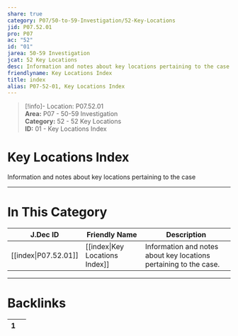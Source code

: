 ```yaml
---  
share: true  
category: P07/50-to-59-Investigation/52-Key-Locations  
jid: P07.52.01  
pro: P07  
ac: "52"  
id: "01"  
jarea: 50-59 Investigation  
jcat: 52 Key Locations  
desc: Information and notes about key locations pertaining to the case.  
friendlyname: Key Locations Index  
title: index  
alias: P07-52-01, Key Locations Index  
---  
```

  
>[!info]- Location: P07.52.01  
>**Area:** P07 - 50-59 Investigation  
>**Category:** 52 - 52 Key Locations  
>**ID:** 01 - Key Locations Index  
  
# Key Locations Index  
  
Information and notes about key locations pertaining to the case  
   
  
  
---  
# In This Category  
  
| J.Dec ID                                                                                 | Friendly Name                                                                                      | Description                                                       |  
| ---------------------------------------------------------------------------------------- | -------------------------------------------------------------------------------------------------- | ----------------------------------------------------------------- |  
| [[index\|P07.52.01]] | [[index\|Key Locations Index]] | Information and notes about key locations pertaining to the case. |  
  
  
---  
# Backlinks  
<div><table class="dataview table-view-table"><thead class="table-view-thead"><tr class="table-view-tr-header"><th class="table-view-th"><span></span><span class="dataview small-text">1</span></th><th class="table-view-th"><span></span></th></tr></thead><tbody class="table-view-tbody"></tbody></table></div>